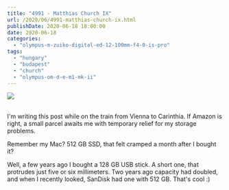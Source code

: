 ```yaml
---
title: "4991 - Matthias Church IX"
url: /2020/06/4991-matthias-church-ix.html
publishDate: 2020-06-18 18:00:00
date: 2020-06-18
categories: 
  - "olympus-m-zuiko-digital-ed-12-100mm-f4-0-is-pro"
tags: 
  - "hungary"
  - "budapest"
  - "church"
  - "olympus-om-d-e-m1-mk-ii"
---
```

<div class="container">
<div class="center"><a target="_blank" href="https://d25zfm9zpd7gm5.cloudfront.net/1200x1200/2018/20180521_151301_lr.jpg"><img class="webfeedsFeaturedVisual" src="https://d25zfm9zpd7gm5.cloudfront.net/0600x0600/2018/20180521_151301_lr.jpg" /></a></div>
</div>
<br />

I'm writing this post while on the train from Vienna to Carinthia.
If Amazon is right, a small parcel awaits me with temporary relief
for my storage problems.

Remember my Mac? 512 GB SSD, that felt cramped a month after I
bought it?

Well, a few years ago I bought a 128 GB USB stick. A short one, that
protrudes just five or six millimeters. Two years ago capacity had
doubled, and when I recently looked, SanDisk had one with 512 GB.
That's cool :)